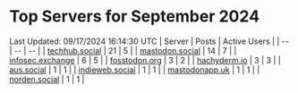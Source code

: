 # Top Servers for September 2024
Last Updated: 09/17/2024 16:14:30 UTC
| Server | Posts | Active Users |
| -- | -- | -- |
| [techhub.social](https://techhub.social/tags/PowerShell) | 21 | 5 |
| [mastodon.social](https://mastodon.social/tags/PowerShell) | 14 | 7 |
| [infosec.exchange](https://infosec.exchange/tags/PowerShell) | 6 | 5 |
| [fosstodon.org](https://fosstodon.org/tags/PowerShell) | 3 | 2 |
| [hachyderm.io](https://hachyderm.io/tags/PowerShell) | 3 | 3 |
| [aus.social](https://aus.social/tags/PowerShell) | 1 | 1 |
| [indieweb.social](https://indieweb.social/tags/PowerShell) | 1 | 1 |
| [mastodonapp.uk](https://mastodonapp.uk/tags/PowerShell) | 1 | 1 |
| [norden.social](https://norden.social/tags/PowerShell) | 1 | 1 |
